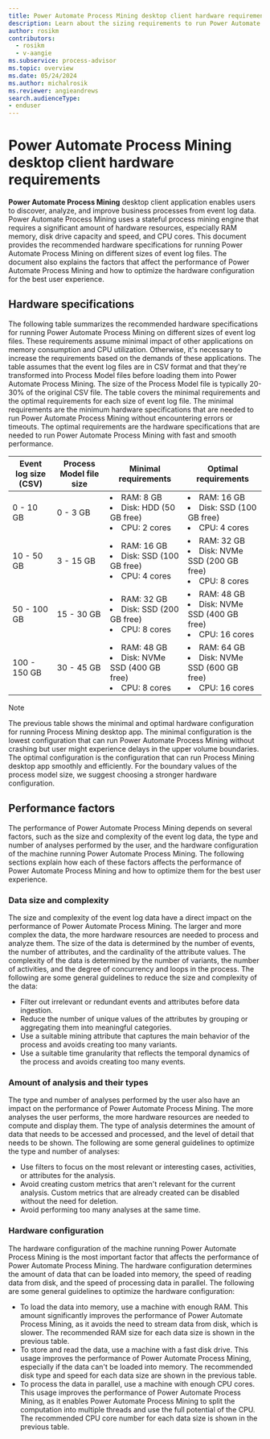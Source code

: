 ```yaml
---
title: Power Automate Process Mining desktop client hardware requirements
description: Learn about the sizing requirements to run Power Automate Process Mining desktop app.
author: rosikm
contributors:
  - rosikm
  - v-aangie
ms.subservice: process-advisor
ms.topic: overview
ms.date: 05/24/2024
ms.author: michalrosik
ms.reviewer: angieandrews
search.audienceType:
- enduser
---
```


# Power Automate Process Mining desktop client hardware requirements

**Power Automate Process Mining** desktop client application enables users to discover, analyze, and improve business processes from event log data. Power Automate Process Mining uses a stateful process mining engine that requires a significant amount of hardware resources, especially RAM memory, disk drive capacity and speed, and CPU cores. This document provides the recommended hardware specifications for running Power Automate Process Mining on different sizes of event log files. The document also explains the factors that affect the performance of Power Automate Process Mining and how to optimize the hardware configuration for the best user experience.

## Hardware specifications

The following table summarizes the recommended hardware specifications for running Power Automate Process Mining on different sizes of event log files. These requirements assume minimal impact of other applications on memory consumption and CPU utilization. Otherwise, it's necessary to increase the requirements based on the demands of these applications. The table assumes that the event log files are in CSV format and that they're transformed into Process Model files before loading them into Power Automate Process Mining. The size of the Process Model file is typically 20-30% of the original CSV file. The table covers the minimal requirements and the optimal requirements for each size of event log file. The minimal requirements are the minimum hardware specifications that are needed to run Power Automate Process Mining without encountering errors or timeouts. The optimal requirements are the hardware specifications that are needed to run Power Automate Process Mining with fast and smooth performance.

|Event log size (CSV) |Process Model file size |Minimal requirements |Optimal requirements |
|---------|---------|---------|---------|
|0 - 10 GB |0 - 3 GB |<li>RAM: 8 GB</li><li>Disk: HDD (50 GB free)</li><li>CPU: 2 cores</li>|<li>RAM: 16 GB</li><li>Disk: SSD (100 GB free)</li><li>CPU: 4 cores</li>|
|10 - 50 GB |3 - 15 GB |<li>RAM: 16 GB</li><li>Disk: SSD (100 GB free)</li><li>CPU: 4 cores</li>|<li>RAM: 32 GB</li><li>Disk: NVMe SSD (200 GB free)</li><li>CPU: 8 cores</li>|
|50 - 100 GB |15 - 30 GB |<li>RAM: 32 GB</li><li>Disk: SSD (200 GB free)</li><li>CPU: 8 cores</li>|<li>RAM: 48 GB</li><li>Disk: NVMe SSD (400 GB free)</li><li>CPU: 16 cores</li>|
|100 - 150 GB |30 - 45 GB |<li>RAM: 48 GB</li><li>Disk: NVMe SSD (400 GB free)</li><li>CPU: 8 cores</li>|<li>RAM: 64 GB</li><li>Disk: NVMe SSD (600 GB free)</li><li>CPU: 16 cores</li>|

> [!NOTE]
>
> The previous table shows the minimal and optimal hardware configuration for running Process Mining desktop app. The minimal configuration is the lowest configuration that can run Power Automate Process Mining without crashing but user might experience delays in the upper volume boundaries. The optimal configuration is the configuration that can run Process Mining desktop app smoothly and efficiently. For the boundary values of the process model size, we suggest choosing a stronger hardware configuration.  

## Performance factors

The performance of Power Automate Process Mining depends on several factors, such as the size and complexity of the event log data, the type and number of analyses performed by the user, and the hardware configuration of the machine running Power Automate Process Mining. The following sections explain how each of these factors affects the performance of Power Automate Process Mining and how to optimize them for the best user experience.

### Data size and complexity

The size and complexity of the event log data have a direct impact on the performance of Power Automate Process Mining. The larger and more complex the data, the more hardware resources are needed to process and analyze them. The size of the data is determined by the number of events, the number of attributes, and the cardinality of the attribute values. The complexity of the data is determined by the number of variants, the number of activities, and the degree of concurrency and loops in the process. The following are some general guidelines to reduce the size and complexity of the data:

- Filter out irrelevant or redundant events and attributes before data ingestion. 
- Reduce the number of unique values of the attributes by grouping or aggregating them into meaningful categories.
- Use a suitable mining attribute that captures the main behavior of the process and avoids creating too many variants.
- Use a suitable time granularity that reflects the temporal dynamics of the process and avoids creating too many events.

### Amount of analysis and their types

The type and number of analyses performed by the user also have an impact on the performance of Power Automate Process Mining. The more analyses the user performs, the more hardware resources are needed to compute and display them. The type of analysis determines the amount of data that needs to be accessed and processed, and the level of detail that needs to be shown. The following are some general guidelines to optimize the type and number of analyses:

- Use filters to focus on the most relevant or interesting cases, activities, or attributes for the analysis.
- Avoid creating custom metrics that aren't relevant for the current analysis. Custom metrics that are already created can be disabled without the need for deletion.
- Avoid performing too many analyses at the same time.

### Hardware configuration

The hardware configuration of the machine running Power Automate Process Mining is the most important factor that affects the performance of Power Automate Process Mining. The hardware configuration determines the amount of data that can be loaded into memory, the speed of reading data from disk, and the speed of processing data in parallel. The following are some general guidelines to optimize the hardware configuration:

- To load the data into memory, use a machine with enough RAM. This amount significantly improves the performance of Power Automate Process Mining, as it avoids the need to stream data from disk, which is slower. The recommended RAM size for each data size is shown in the previous table.
- To store and read the data, use a machine with a fast disk drive. This usage improves the performance of Power Automate Process Mining, especially if the data can't be loaded into memory. The recommended disk type and speed for each data size are shown in the previous table.
- To process the data in parallel, use a machine with enough CPU cores. This usage improves the performance of Power Automate Process Mining, as it enables Power Automate Process Mining to split the computation into multiple threads and use the full potential of the CPU. The recommended CPU core number for each data size is shown in the previous table.
